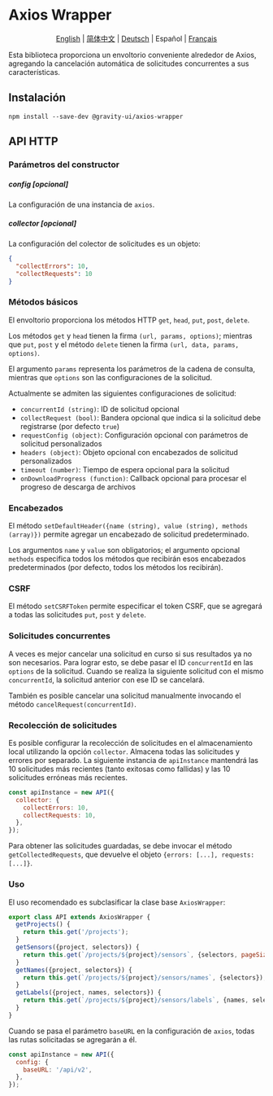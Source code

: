 # Axios Wrapper

<p align="center">
  <a href="README.md">English</a> |
  <a href="README-zh.md">简体中文</a> |
  <a href="README-de.md">Deutsch</a> |
  <span>Español</span> |
  <a href="README-fr.md">Français</a>
</p>

Esta biblioteca proporciona un envoltorio conveniente alrededor de Axios, agregando la cancelación automática de solicitudes concurrentes a sus características.

## Instalación

```shell
npm install --save-dev @gravity-ui/axios-wrapper
```

## API HTTP

### Parámetros del constructor

##### config [opcional]

La configuración de una instancia de `axios`.

##### collector [opcional]

La configuración del colector de solicitudes es un objeto:

```json
{
  "collectErrors": 10,
  "collectRequests": 10
}
```

### Métodos básicos

El envoltorio proporciona los métodos HTTP `get`, `head`, `put`, `post`, `delete`.

Los métodos `get` y `head` tienen la firma `(url, params, options)`; mientras que `put`, `post` y el método `delete` tienen la firma `(url, data, params, options)`.

El argumento `params` representa los parámetros de la cadena de consulta, mientras que `options` son las configuraciones de la solicitud.

Actualmente se admiten las siguientes configuraciones de solicitud:

- `concurrentId (string)`: ID de solicitud opcional
- `collectRequest (bool)`: Bandera opcional que indica si la solicitud debe registrarse (por defecto `true`)
- `requestConfig (object)`: Configuración opcional con parámetros de solicitud personalizados
- `headers (object)`: Objeto opcional con encabezados de solicitud personalizados
- `timeout (number)`: Tiempo de espera opcional para la solicitud
- `onDownloadProgress (function)`: Callback opcional para procesar el progreso de descarga de archivos

### Encabezados

El método `setDefaultHeader({name (string), value (string), methods (array)})` permite agregar un encabezado de solicitud predeterminado.

Los argumentos `name` y `value` son obligatorios; el argumento opcional `methods` especifica todos los métodos que recibirán esos encabezados predeterminados (por defecto, todos los métodos los recibirán).

### CSRF

El método `setCSRFToken` permite especificar el token CSRF, que se agregará a todas las solicitudes `put`, `post` y `delete`.

### Solicitudes concurrentes

A veces es mejor cancelar una solicitud en curso si sus resultados ya no son necesarios. Para lograr esto, se debe pasar el ID `concurrentId` en las `options` de la solicitud. Cuando se realiza la siguiente solicitud con el mismo `concurrentId`, la solicitud anterior con ese ID se cancelará.

También es posible cancelar una solicitud manualmente invocando el método `cancelRequest(concurrentId)`.

### Recolección de solicitudes

Es posible configurar la recolección de solicitudes en el almacenamiento local utilizando la opción `collector`. Almacena todas las solicitudes y errores por separado. La siguiente instancia de `apiInstance` mantendrá las 10 solicitudes más recientes (tanto exitosas como fallidas) y las 10 solicitudes erróneas más recientes.

```javascript
const apiInstance = new API({
  collector: {
    collectErrors: 10,
    collectRequests: 10,
  },
});
```

Para obtener las solicitudes guardadas, se debe invocar el método `getCollectedRequests`, que devuelve el objeto `{errors: [...], requests: [...]}`.

### Uso

El uso recomendado es subclasificar la clase base `AxiosWrapper`:

```javascript
export class API extends AxiosWrapper {
  getProjects() {
    return this.get('/projects');
  }
  getSensors({project, selectors}) {
    return this.get(`/projects/${project}/sensors`, {selectors, pageSize: 200});
  }
  getNames({project, selectors}) {
    return this.get(`/projects/${project}/sensors/names`, {selectors});
  }
  getLabels({project, names, selectors}) {
    return this.get(`/projects/${project}/sensors/labels`, {names, selectors});
  }
}
```

Cuando se pasa el parámetro `baseURL` en la configuración de `axios`, todas las rutas solicitadas se agregarán a él.

```javascript
const apiInstance = new API({
  config: {
    baseURL: '/api/v2',
  },
});
```